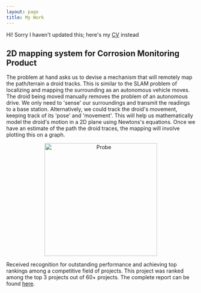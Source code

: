 ```yaml
---
layout: page
title: My Work
---
```


Hi! Sorry I haven't updated this; here's my [CV](/assets/CV.pdf) instead

## 2D mapping system for Corrosion Monitoring Product
The problem at hand asks us to devise a mechanism that will remotely map the path/terrain a droid tracks. This is similar to the SLAM problem of localizing and mapping the surrounding as an autonomous vehicle moves. The droid being moved manually removes the problem of an autonomous drive. We only need to 'sense' our surroundings and transmit the readings to a base station. Alternatively, we could track the droid's movement, keeping track of its 'pose' and 'movement'. This will help us mathematically model the droid's motion in a 2D plane using Newtons's equations. Once we have an estimate of the path the droid traces, the mapping will involve plotting this on a graph.
<p align="center">
<img src="https://github.com/borlaugg/borlaugg.github.io/blob/7e3e6be4bea0312e67c012d9c6c85f93649bed5e/assets/img/Probe.jpg" alt="Probe" width="300"/>               
</p>

Received recognition for outstanding performance and achieving top rankings among a competitive field of projects. This project was ranked among the top 3 projects out of 60+ projects.
The complete report can be found [here](/assets/EDL_DESIGN.pdf).
